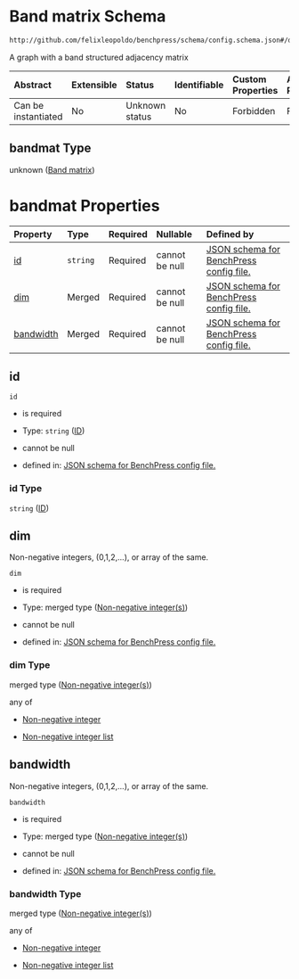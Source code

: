 # Band matrix Schema

```txt
http://github.com/felixleopoldo/benchpress/schema/config.schema.json#/definitions/bandmat
```

A graph with a band structured adjacency matrix

| Abstract            | Extensible | Status         | Identifiable | Custom Properties | Additional Properties | Access Restrictions | Defined In                                                                    |
| :------------------ | :--------- | :------------- | :----------- | :---------------- | :-------------------- | :------------------ | :---------------------------------------------------------------------------- |
| Can be instantiated | No         | Unknown status | No           | Forbidden         | Forbidden             | none                | [config.schema.json*](../../../out/config.schema.json "open original schema") |

## bandmat Type

unknown ([Band matrix](config-definitions-band-matrix.md))

# bandmat Properties

| Property                | Type     | Required | Nullable       | Defined by                                                                                                                                                                                              |
| :---------------------- | :------- | :------- | :------------- | :------------------------------------------------------------------------------------------------------------------------------------------------------------------------------------------------------ |
| [id](#id)               | `string` | Required | cannot be null | [JSON schema for BenchPress config file.](config-definitions-band-matrix-properties-id.md "http://github.com/felixleopoldo/benchpress/schema/config.schema.json#/definitions/bandmat/properties/id")    |
| [dim](#dim)             | Merged   | Required | cannot be null | [JSON schema for BenchPress config file.](config-definitions-non-negative-integers.md "http://github.com/felixleopoldo/benchpress/schema/config.schema.json#/definitions/bandmat/properties/dim")       |
| [bandwidth](#bandwidth) | Merged   | Required | cannot be null | [JSON schema for BenchPress config file.](config-definitions-non-negative-integers.md "http://github.com/felixleopoldo/benchpress/schema/config.schema.json#/definitions/bandmat/properties/bandwidth") |

## id



`id`

*   is required

*   Type: `string` ([ID](config-definitions-band-matrix-properties-id.md))

*   cannot be null

*   defined in: [JSON schema for BenchPress config file.](config-definitions-band-matrix-properties-id.md "http://github.com/felixleopoldo/benchpress/schema/config.schema.json#/definitions/bandmat/properties/id")

### id Type

`string` ([ID](config-definitions-band-matrix-properties-id.md))

## dim

Non-negative integers, (0,1,2,...), or array of the same.

`dim`

*   is required

*   Type: merged type ([Non-negative integer(s)](config-definitions-non-negative-integers.md))

*   cannot be null

*   defined in: [JSON schema for BenchPress config file.](config-definitions-non-negative-integers.md "http://github.com/felixleopoldo/benchpress/schema/config.schema.json#/definitions/bandmat/properties/dim")

### dim Type

merged type ([Non-negative integer(s)](config-definitions-non-negative-integers.md))

any of

*   [Non-negative integer](config-definitions-non-negative-integers-anyof-non-negative-integer.md "check type definition")

*   [Non-negative integer list](config-definitions-non-negative-integers-anyof-non-negative-integer-list.md "check type definition")

## bandwidth

Non-negative integers, (0,1,2,...), or array of the same.

`bandwidth`

*   is required

*   Type: merged type ([Non-negative integer(s)](config-definitions-non-negative-integers.md))

*   cannot be null

*   defined in: [JSON schema for BenchPress config file.](config-definitions-non-negative-integers.md "http://github.com/felixleopoldo/benchpress/schema/config.schema.json#/definitions/bandmat/properties/bandwidth")

### bandwidth Type

merged type ([Non-negative integer(s)](config-definitions-non-negative-integers.md))

any of

*   [Non-negative integer](config-definitions-non-negative-integers-anyof-non-negative-integer.md "check type definition")

*   [Non-negative integer list](config-definitions-non-negative-integers-anyof-non-negative-integer-list.md "check type definition")
